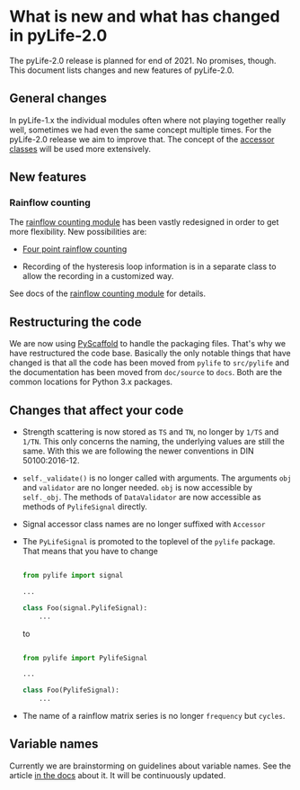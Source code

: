 # What is new and what has changed in pyLife-2.0

The pyLife-2.0 release is planned for end of 2021.  No promises, though.  This
document lists changes and new features of pyLife-2.0.


## General changes

In pyLife-1.x the individual modules often where not playing together really
well, sometimes we had even the same concept multiple times.  For the
pyLife-2.0 release we aim to improve that.  The concept of the [accessor
classes](https://pandas.pydata.org/pandas-docs/stable/development/extending.html#registering-custom-accessors)
will be used more extensively.


## New features

### Rainflow counting

The [rainflow counting module](docs/stress/rainflow.rst) has been vastly redesigned
in order to get more flexibility.  New possibilities are:

* [Four point rainflow counting](docs/stress/rainflow/fourpointdetector.rst)

* Recording of the hysteresis loop information is in a separate class to allow
  the recording in a customized way.

See docs of the [rainflow counting module](docs/stress/rainflow.rst) for details.


## Restructuring the code

We are now using [PyScaffold](https://pyscaffold.org) to handle the packaging
files.  That's why we have restructured the code base.  Basically the only
notable things that have changed is that all the code has been moved from
`pylife` to `src/pylife` and the documentation has been moved from `doc/source`
to `docs`.  Both are the common locations for Python 3.x packages.


## Changes that affect your code

* Strength scattering is now stored as `TS` and `TN`, no longer by `1/TS` and
  `1/TN`.  This only concerns the naming, the underlying values are still the
  same.  With this we are following the newer conventions in DIN 50100:2016-12.


* `self._validate()` is no longer called with arguments.  The arguments `obj`
  and `validator` are no longer needed.  `obj` is now accessible by
  `self._obj`. The methods of `DataValidator` are now accessible as methods of
  `PylifeSignal` directly.

* Signal accessor class names are no longer suffixed with `Accessor`

* The `PyLifeSignal` is promoted to the toplevel of the `pylife` package.  That
  means that you have to change

  ```python

  from pylife import signal

  ...

  class Foo(signal.PylifeSignal):
      ...
  ```

  to

  ```python

  from pylife import PylifeSignal

  ...

  class Foo(PylifeSignal):
      ...
  ```

* The name of a rainflow matrix series is no longer `frequency` but `cycles`.


## Variable names

Currently we are brainstorming on guidelines about variable names.  See the
article [in the docs](docs/variable_names.rst) about it.  It will be
continuously updated.
